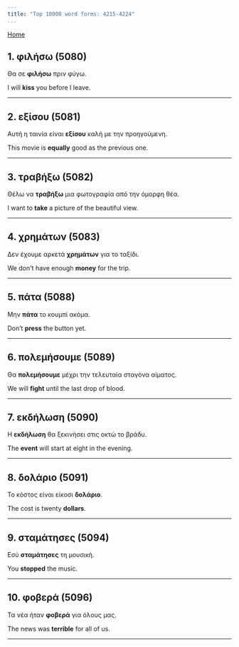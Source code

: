 ```yaml
---
title: "Top 10000 word forms: 4215-4224"
...
```


[Home](./) 

## 1. φιλήσω (5080)

Θα σε **φιλήσω** πριν φύγω.  

I will **kiss** you before I leave.

---

## 2. εξίσου (5081)

Αυτή η ταινία είναι **εξίσου** καλή με την προηγούμενη.

This movie is **equally** good as the previous one.

---

## 3. τραβήξω (5082)

Θέλω να **τραβήξω** μια φωτογραφία από την όμορφη θέα.

I want to **take** a picture of the beautiful view.

---

## 4. χρημάτων (5083)

Δεν έχουμε αρκετά **χρημάτων** για το ταξίδι.

We don't have enough **money** for the trip.

---

## 5. πάτα (5088)

Μην **πάτα** το κουμπί ακόμα.

Don’t **press** the button yet.

---

## 6. πολεμήσουμε (5089)

Θα **πολεμήσουμε** μέχρι την τελευταία σταγόνα αίματος.

We will **fight** until the last drop of blood.

---

## 7. εκδήλωση (5090)

Η **εκδήλωση** θα ξεκινήσει στις οκτώ το βράδυ.  

The **event** will start at eight in the evening.

---

## 8. δολάριο (5091)

Το κόστος είναι είκοσι **δολάριο**.

The cost is twenty **dollars**.

---

## 9. σταμάτησες (5094)

Εσύ **σταμάτησες** τη μουσική.  

You **stopped** the music.

---

## 10. φοβερά (5096)

Τα νέα ήταν **φοβερά** για όλους μας.  

The news was **terrible** for all of us.

---

